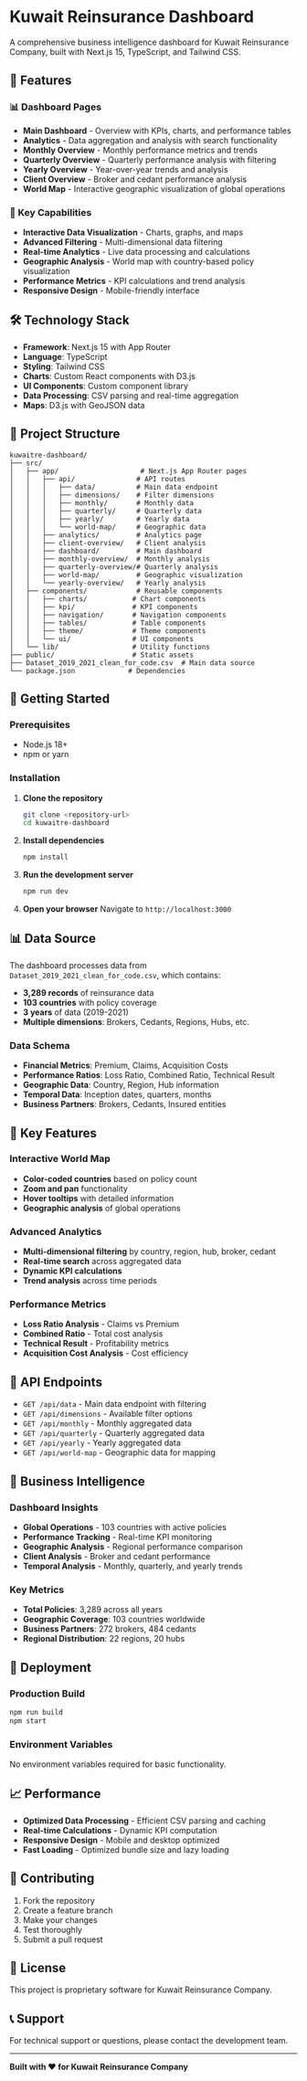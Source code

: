 # Kuwait Reinsurance Dashboard

A comprehensive business intelligence dashboard for Kuwait Reinsurance Company, built with Next.js 15, TypeScript, and Tailwind CSS.

## 🚀 Features

### 📊 Dashboard Pages
- **Main Dashboard** - Overview with KPIs, charts, and performance tables
- **Analytics** - Data aggregation and analysis with search functionality
- **Monthly Overview** - Monthly performance metrics and trends
- **Quarterly Overview** - Quarterly performance analysis with filtering
- **Yearly Overview** - Year-over-year trends and analysis
- **Client Overview** - Broker and cedant performance analysis
- **World Map** - Interactive geographic visualization of global operations

### 🎯 Key Capabilities
- **Interactive Data Visualization** - Charts, graphs, and maps
- **Advanced Filtering** - Multi-dimensional data filtering
- **Real-time Analytics** - Live data processing and calculations
- **Geographic Analysis** - World map with country-based policy visualization
- **Performance Metrics** - KPI calculations and trend analysis
- **Responsive Design** - Mobile-friendly interface

## 🛠️ Technology Stack

- **Framework**: Next.js 15 with App Router
- **Language**: TypeScript
- **Styling**: Tailwind CSS
- **Charts**: Custom React components with D3.js
- **UI Components**: Custom component library
- **Data Processing**: CSV parsing and real-time aggregation
- **Maps**: D3.js with GeoJSON data

## 📁 Project Structure

```
kuwaitre-dashboard/
├── src/
│   ├── app/                    # Next.js App Router pages
│   │   ├── api/               # API routes
│   │   │   ├── data/          # Main data endpoint
│   │   │   ├── dimensions/    # Filter dimensions
│   │   │   ├── monthly/       # Monthly data
│   │   │   ├── quarterly/     # Quarterly data
│   │   │   ├── yearly/        # Yearly data
│   │   │   └── world-map/     # Geographic data
│   │   ├── analytics/         # Analytics page
│   │   ├── client-overview/   # Client analysis
│   │   ├── dashboard/         # Main dashboard
│   │   ├── monthly-overview/  # Monthly analysis
│   │   ├── quarterly-overview/# Quarterly analysis
│   │   ├── world-map/         # Geographic visualization
│   │   └── yearly-overview/   # Yearly analysis
│   ├── components/            # Reusable components
│   │   ├── charts/           # Chart components
│   │   ├── kpi/              # KPI components
│   │   ├── navigation/       # Navigation components
│   │   ├── tables/           # Table components
│   │   ├── theme/            # Theme components
│   │   └── ui/               # UI components
│   └── lib/                  # Utility functions
├── public/                   # Static assets
├── Dataset_2019_2021_clean_for_code.csv  # Main data source
└── package.json             # Dependencies
```

## 🚀 Getting Started

### Prerequisites
- Node.js 18+ 
- npm or yarn

### Installation

1. **Clone the repository**
   ```bash
   git clone <repository-url>
   cd kuwaitre-dashboard
   ```

2. **Install dependencies**
   ```bash
   npm install
   ```

3. **Run the development server**
   ```bash
   npm run dev
   ```

4. **Open your browser**
   Navigate to `http://localhost:3000`

## 📊 Data Source

The dashboard processes data from `Dataset_2019_2021_clean_for_code.csv`, which contains:
- **3,289 records** of reinsurance data
- **103 countries** with policy coverage
- **3 years** of data (2019-2021)
- **Multiple dimensions**: Brokers, Cedants, Regions, Hubs, etc.

### Data Schema
- **Financial Metrics**: Premium, Claims, Acquisition Costs
- **Performance Ratios**: Loss Ratio, Combined Ratio, Technical Result
- **Geographic Data**: Country, Region, Hub information
- **Temporal Data**: Inception dates, quarters, months
- **Business Partners**: Brokers, Cedants, Insured entities

## 🎨 Key Features

### Interactive World Map
- **Color-coded countries** based on policy count
- **Zoom and pan** functionality
- **Hover tooltips** with detailed information
- **Geographic analysis** of global operations

### Advanced Analytics
- **Multi-dimensional filtering** by country, region, hub, broker, cedant
- **Real-time search** across aggregated data
- **Dynamic KPI calculations**
- **Trend analysis** across time periods

### Performance Metrics
- **Loss Ratio Analysis** - Claims vs Premium
- **Combined Ratio** - Total cost analysis
- **Technical Result** - Profitability metrics
- **Acquisition Cost Analysis** - Cost efficiency

## 🔧 API Endpoints

- `GET /api/data` - Main data endpoint with filtering
- `GET /api/dimensions` - Available filter options
- `GET /api/monthly` - Monthly aggregated data
- `GET /api/quarterly` - Quarterly aggregated data
- `GET /api/yearly` - Yearly aggregated data
- `GET /api/world-map` - Geographic data for mapping

## 🎯 Business Intelligence

### Dashboard Insights
- **Global Operations** - 103 countries with active policies
- **Performance Tracking** - Real-time KPI monitoring
- **Geographic Analysis** - Regional performance comparison
- **Client Analysis** - Broker and cedant performance
- **Temporal Analysis** - Monthly, quarterly, and yearly trends

### Key Metrics
- **Total Policies**: 3,289 across all years
- **Geographic Coverage**: 103 countries worldwide
- **Business Partners**: 272 brokers, 484 cedants
- **Regional Distribution**: 22 regions, 20 hubs

## 🚀 Deployment

### Production Build
```bash
npm run build
npm start
```

### Environment Variables
No environment variables required for basic functionality.

## 📈 Performance

- **Optimized Data Processing** - Efficient CSV parsing and caching
- **Real-time Calculations** - Dynamic KPI computation
- **Responsive Design** - Mobile and desktop optimized
- **Fast Loading** - Optimized bundle size and lazy loading

## 🤝 Contributing

1. Fork the repository
2. Create a feature branch
3. Make your changes
4. Test thoroughly
5. Submit a pull request

## 📄 License

This project is proprietary software for Kuwait Reinsurance Company.

## 📞 Support

For technical support or questions, please contact the development team.

---

**Built with ❤️ for Kuwait Reinsurance Company**